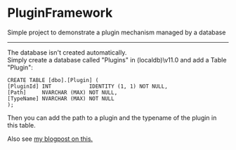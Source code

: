 PluginFramework
===============

Simple project to demonstrate a plugin mechanism managed by a database

----

The database isn't created automatically.   
Simply create a database called "Plugins" in (localdb)\v11.0 and add a Table "Plugin":


`CREATE TABLE [dbo].[Plugin] (`  
`[PluginId] INT            IDENTITY (1, 1) NOT NULL,`  
`[Path]     NVARCHAR (MAX) NOT NULL,`  
`[TypeName] NVARCHAR (MAX) NOT NULL`  
`);`   

Then you can add the path to a plugin and the typename of the plugin in this table.  

Also see [my blogpost on this.](http://blog.alexander-heinz.com/creating-a-simple-plugin-system/ "Creating a simple Plugin system")




